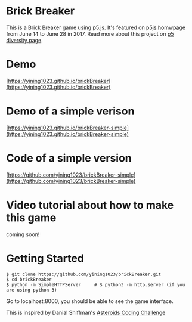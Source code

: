 # Brick Breaker
This is a Brick Breaker game using p5.js. It's featured on [p5js homwpage](http://www.p5js.org) from June 14 to June 28 in 2017. Read more about this project on [p5 diversity page](https://diversity.p5js.org/feature/yiningshi.html).

# Demo
[https://yining1023.github.io/brickBreaker](https://yining1023.github.io/brickBreaker)

# Demo of a simple verison
[https://yining1023.github.io/brickBreaker-simple](https://yining1023.github.io/brickBreaker-simple)

# Code of a simple version
[https://github.com/yining1023/brickBreaker-simple](https://github.com/yining1023/brickBreaker-simple)

# Video tutorial about how to make this game
coming soon!

# Getting Started
```shell
$ git clone https://github.com/yining1023/brickBreaker.git
$ cd brickBreaker
$ python -m SimpleHTTPServer     # $ python3 -m http.server (if you are using python 3)
```
Go to localhost:8000, you should be able to see the game interface.

This is inspired by Danial Shiffman's [Asteroids Coding Challenge](https://www.youtube.com/watch?v=hacZU523FyM)
